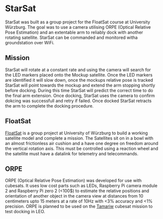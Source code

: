 # StarSat
StarSat was built as a group project for the FloatSat course at University Würzburg. The goal was to use a camera utilising ORPE (Optical Relative Pose Estimation) and an extentable arm to reliably dock with another rotating satellite. StarSat can be commanded and monitored witha groundstation over WiFi.

## Mission
StarSat will rotate at a constant rate and using the camera will search for the LED markers placed onto the Mockup satellite. Once the LED markers are identified it will slow down, once the mockups relative pose is tracked StarSat will point towards the mockup and extend the arm stopping shortly before docking. 
During this time StarSat will predict the correct time to do the final arm extension. Once docking, StarSat uses the camera to confirm dokcing was successfull and retry if failed. Once docked StarSat retracts the arm to complete the docking procedure.

## FloatSat
[FloatSat](https://www.informatik.uni-wuerzburg.de/aerospaceinfo/forschung-und-entwicklung-prof-dr-marco-schmidt-kopie-1/wissenschaft-forschung-deprecated/floatsat/) is a group project at University of Würzburg to build a working satellite model and complete a mission. The Satellites sit on in a bowl with an almost frictionless air cushion and a have one degree on freedom around the vertical rotation axis. This must be controlled using a reaction wheel and the satellite must have a datalink for telemetry and telecommands.

## ORPE
ORPE (Optical Relative Pose Estimation) was developed for use with cubesats. It uses low cost parts such as LEDs, Raspberry Pi camera module 2 and Raspberry Pi zero 2 (<100$) to estimate the relative positions and orientation of another object in the camera view at distances from 10 centimeters upto 15 meters at a rate 
of 10Hz with <3% accuracy and <1% precision.
ORPE is planned to be used on the [Tamariw](https://de.wikipedia.org/wiki/Tamariw) cubesat mission to test docking in LEO. 





